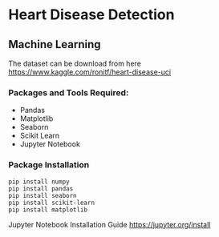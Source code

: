 # Heart Disease Detection

## Machine Learning

The dataset can be download from here https://www.kaggle.com/ronitf/heart-disease-uci

### Packages and Tools Required:

- Pandas 
- Matplotlib
- Seaborn
- Scikit Learn
- Jupyter Notebook

### Package Installation
```
pip install numpy
pip install pandas
pip install seaborn
pip install scikit-learn
pip install matplotlib
```

Jupyter Notebook Installation Guide  https://jupyter.org/install
